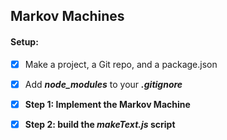 ## Markov Machines

#### Setup:
- [x] Make a project, a Git repo, and a package.json
- [x] Add ***node_modules*** to your ***.gitignore***

- [x] **Step 1: Implement the Markov Machine**

- [x] **Step 2: build the *makeText.js* script**
